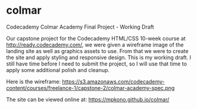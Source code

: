 # colmar
Codecademy Colmar Academy Final Project - Working Draft

Our capstone project for the Codecademy HTML/CSS 10-week course at http://ready.codecademy.com/, we were given a wireframe image of the landing site as well as graphics assets to use. From that we were to create the site and apply styling and responsive design. This is my working draft. I still have time before I need to submit the project, so I will use that time to apply some additional polish and cleanup.

Here is the wireframe:
https://s3.amazonaws.com/codecademy-content/courses/freelance-1/capstone-2/colmar-academy-spec.png

The site can be viewed online at:
https://mpkono.github.io/colmar/


